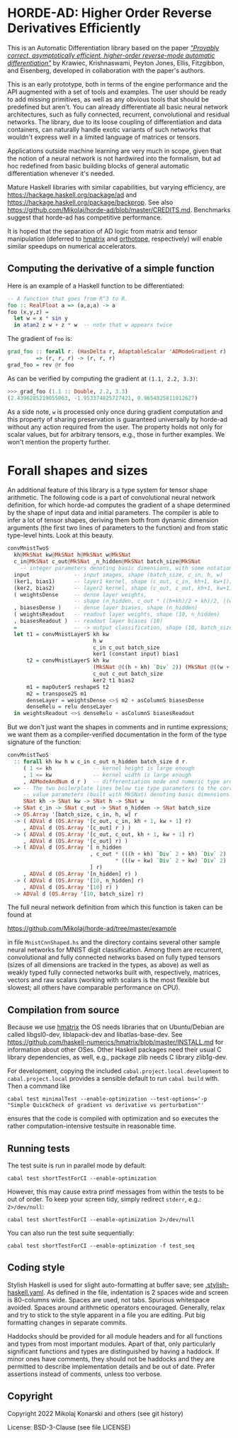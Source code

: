# HORDE-AD: Higher Order Reverse Derivatives Efficiently

This is an Automatic Differentiation library based on the paper [_"Provably correct, asymptotically efficient, higher-order reverse-mode automatic differentiation"_](https://dl.acm.org/doi/10.1145/3498710) by Krawiec, Krishnaswami, Peyton Jones, Ellis, Fitzgibbon, and Eisenberg, developed in collaboration with the paper's authors.

This is an early prototype, both in terms of the engine performance and the API augmented with a set of tools and examples. The user should be ready to add missing primitives, as well as any obvious tools that should be predefined but aren't. You can already differentiate all basic neural network architectures, such as fully connected, recurrent, convolutional and residual networks. The library, due to its loose coupling of differentiation and data containers, can naturally handle exotic variants of such networks that wouldn't express well in a limited language of matrices or tensors.

Applications outside machine learning are very much in scope, given that the notion of a neural network is not hardwired into the formalism, but ad hoc redefined from basic building blocks of general automatic differentiation whenever it's needed.

Mature Haskell libraries with similar capabilities, but varying efficiency, are https://hackage.haskell.org/package/ad and https://hackage.haskell.org/package/backprop. See also https://github.com/Mikolaj/horde-ad/blob/master/CREDITS.md. Benchmarks suggest that horde-ad has competitive performance.
<!--
-- TODO: do and redo the benchmarks

The benchmarks at SOMEWHERE show that this library has performance highly competitive with (i.e. faster than) those and PyTorch on CPU.
-->
It is hoped that the separation of AD logic from matrix and tensor manipulation (deferred to [hmatrix] and [orthotope], respectively) will enable similar speedups on numerical accelerators.


## Computing the derivative of a simple function

Here is an example of a Haskell function to be differentiated:

```hs
-- A function that goes from R^3 to R.
foo :: RealFloat a => (a,a,a) -> a
foo (x,y,z) =
  let w = x * sin y
  in atan2 z w + z * w  -- note that w appears twice
```

The gradient of `foo` is:
<!--
TODO: this may yet get simpler and the names not leaking implementation details
("delta") so much, when the adaptor gets used at scale and redone.
Alternatively, we could settle on Double already here.
-->
```hs
grad_foo :: forall r. (HasDelta r, AdaptableScalar 'ADModeGradient r)
         => (r, r, r) -> (r, r, r)
grad_foo = rev @r foo
```

As can be verified by computing the gradient at `(1.1, 2.2, 3.3)`:
```hs
>>> grad_foo (1.1 :: Double, 2.2, 3.3)
(2.4396285219055063, -1.953374825727421, 0.9654825811012627)
```

As a side note, `w` is processed only once during gradient computation and this property of sharing preservation is guaranteed universally by horde-ad without any action required from the user. The property holds not only for scalar values, but for arbitrary tensors, e.g., those in further examples. We won't mention the property further.

<!--
Do we want yet another example here, before we reach Jacobians or shaped tensors? Perhaps one with the testing infrastructure, e.g., generating a single set of random tensors, or a full QuickCheck example or just a simple
```hs
  assertEqualUpToEpsilon 1e-9
    (6.221706565357043, -12.856908977773593, 6.043601532156671)
    (rev bar (1.1, 2.2, 3.3))
```
? Or is there a risk the reader won't make it to the shaped example below if we tarry here? Or perhaps finish the shaped tensor example below with an invocation of `assertEqualUpToEpsilon`?
-->


<!--
## Computing Jacobians

-- TODO: we can have vector/matrix/tensor codomains, but not pair codomains
-- until #68 is done;
-- perhaps a vector codomain example, with a 1000x3 Jacobian, would make sense?

Now let's consider a function from 'R^n` to `R^m'.  We don't want the gradient, but instead the Jacobian.
```hs
-- A function that goes from `R^3` to `R^2`.
foo :: RealFloat a => (a,a,a) -> (a,a)
foo (x,y,z) =
  let w = x * sin y
  in (atan2 z w, z * w)
```
TODO: show how the 2x3 Jacobian emerges from here
-->


# Forall shapes and sizes

An additional feature of this library is a type system for tensor shape arithmetic. The following code is a part of convolutional neural network definition, for which horde-ad computes the gradient of a shape determined by the shape of input data and initial parameters. The compiler is able to infer a lot of tensor shapes, deriving them both from dynamic dimension arguments (the first two lines of parameters to the function) and from static type-level hints. Look at this beauty.
```hs
convMnistTwoS
  kh@MkSNat kw@MkSNat h@MkSNat w@MkSNat
  c_in@MkSNat c_out@MkSNat _n_hidden@MkSNat batch_size@MkSNat
    -- integer parameters denoting basic dimensions, with some notational noise
  input              -- input images, shape (batch_size, c_in, h, w)
  (ker1, bias1)      -- layer1 kernel, shape (c_out, c_in, kh+1, kw+1); and bias, shape (c_out)
  (ker2, bias2)      -- layer2 kernel, shape (c_out, c_out, kh+1, kw+1); and bias, shape (c_out)
  ( weightsDense     -- dense layer weights,
                     -- shape (n_hidden, c_out * ((h+kh)/2 + kh)/2, ((w+kw)/2 + kw)/2)
  , biasesDense )    -- dense layer biases, shape (n_hidden)
  ( weightsReadout   -- readout layer weights, shape (10, n_hidden)
  , biasesReadout )  -- readout layer biases (10)
  =                  -- -> output classification, shape (10, batch_size)
  let t1 = convMnistLayerS kh kw
                           h w
                           c_in c_out batch_size
                           ker1 (constant input) bias1
      t2 = convMnistLayerS kh kw
                           (MkSNat @((h + kh) `Div` 2)) (MkSNat @((w + kw) `Div` 2))
                           c_out c_out batch_size
                           ker2 t1 bias2
      m1 = mapOuterS reshapeS t2
      m2 = transpose2S m1
      denseLayer = weightsDense <>$ m2 + asColumnS biasesDense
      denseRelu = relu denseLayer
  in weightsReadout <>$ denseRelu + asColumnS biasesReadout
```
But we don't just want the shapes in comments and in runtime expressions; we want them as a compiler-verified documentation in the form of the type signature of the function:
```hs
convMnistTwoS
  :: forall kh kw h w c_in c_out n_hidden batch_size d r.
     ( 1 <= kh             -- kernel height is large enough
     , 1 <= kw             -- kernel width is large enough
     , ADModeAndNum d r )  -- differentiation mode and numeric type are known to the engine
  => -- The two boilerplate lines below tie type parameters to the corresponding
     -- value parameters (built with MkSNat) denoting basic dimensions.
     SNat kh -> SNat kw -> SNat h -> SNat w
  -> SNat c_in -> SNat c_out -> SNat n_hidden -> SNat batch_size
  -> OS.Array '[batch_size, c_in, h, w] r
  -> ( ADVal d (OS.Array '[c_out, c_in, kh + 1, kw + 1] r)
     , ADVal d (OS.Array '[c_out] r ) )
  -> ( ADVal d (OS.Array '[c_out, c_out, kh + 1, kw + 1] r)
     , ADVal d (OS.Array '[c_out] r) )
  -> ( ADVal d (OS.Array '[ n_hidden
                          , c_out * (((h + kh) `Div` 2 + kh) `Div` 2)
                                  * (((w + kw) `Div` 2 + kw) `Div` 2)
                          ] r)
     , ADVal d (OS.Array '[n_hidden] r) )
  -> ( ADVal d (OS.Array '[10, n_hidden] r)
     , ADVal d (OS.Array '[10] r) )
  -> ADVal d (OS.Array '[10, batch_size] r)
```

The full neural network definition from which this function is taken can be found at

https://github.com/Mikolaj/horde-ad/tree/master/example

in file `MnistCnnShaped.hs` and the directory contains several other sample neural networks for MNIST digit classification. Among them are recurrent, convolutional and fully connected networks based on fully typed tensors (sizes of all dimensions are tracked in the types, as above) as well as weakly typed fully connected networks built with, respectively, matrices, vectors and raw scalars (working with scalars is the most flexible but slowest; all others have comparable performance on CPU).


Compilation from source
-----------------------

Because we use [hmatrix] the OS needs libraries that on Ubuntu/Debian
are called libgsl0-dev, liblapack-dev and libatlas-base-dev.
See https://github.com/haskell-numerics/hmatrix/blob/master/INSTALL.md
for information about other OSes.
Other Haskell packages need their usual C library dependencies,
as well, e.g., package zlib needs C library zlib1g-dev.

For development, copying the included `cabal.project.local.development`
to `cabal.project.local` provides a sensible default to run `cabal build` with.
Then a command like

    cabal test minimalTest --enable-optimization --test-options='-p "Simple QuickCheck of gradient vs derivative vs perturbation"'

ensures that the code is compiled with optimization and so executes the rather
computation-intensive testsuite in reasonable time.


Running tests
-------------

The test suite is run in parallel mode by default:

    cabal test shortTestForCI --enable-optimization

However, this may cause extra printf messages from within the tests to be out of order. To keep your screen tidy, simply redirect `stderr`, e.g.: `2>/dev/null`:

    cabal test shortTestForCI --enable-optimization 2>/dev/null

You can also run the test suite sequentially:

    cabal test shortTestForCI --enable-optimization -f test_seq


Coding style
------------

Stylish Haskell is used for slight auto-formatting at buffer save; see
[.stylish-haskell.yaml](https://github.com/Mikolaj/horde-ad/blob/master/.stylish-haskell.yaml).
As defined in the file, indentation is 2 spaces wide and screen is
80-columns wide. Spaces are used, not tabs. Spurious whitespace avoided.
Spaces around arithmetic operators encouraged.
Generally, relax and try to stick to the style apparent in a file
you are editing. Put big formatting changes in separate commits.

Haddocks should be provided for all module headers and for all functions
and types from most important modules. Apart of that, only particularly
significant functions and types are distinguished by having a haddock.
If minor ones have comments, they should not be haddocks and they are
permitted to describe implementation details and be out of date.
Prefer assertions instead of comments, unless too verbose.


Copyright
---------

Copyright 2022 Mikolaj Konarski and others (see git history)

License: BSD-3-Clause (see file LICENSE)



[hmatrix]: https://hackage.haskell.org/package/hmatrix
[orthotope]: https://hackage.haskell.org/package/orthotope

